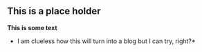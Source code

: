 ## This is a place holder 

**This is some text**
* I am clueless how this will turn into a blog but I can try, right?* 

